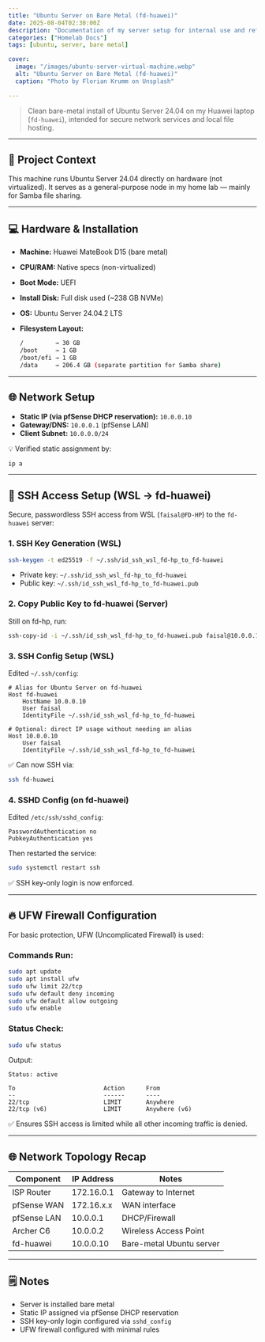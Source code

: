 ```yaml
---
title: "Ubuntu Server on Bare Metal (fd-huawei)"
date: 2025-08-04T02:30:00Z
description: "Documentation of my server setup for internal use and reference."
categories: ["Homelab Docs"]
tags: [ubuntu, server, bare metal]

cover:
  image: "/images/ubuntu-server-virtual-machine.webp"
  alt: "Ubuntu Server on Bare Metal (fd-huawei)"
  caption: "Photo by Florian Krumm on Unsplash"

---
```


> Clean bare-metal install of Ubuntu Server 24.04 on my Huawei laptop (`fd-huawei`), intended for secure network services and local file hosting.

---

## 📁 Project Context

This machine runs Ubuntu Server 24.04 directly on hardware (not virtualized). It serves as a general-purpose node in my home lab — mainly for Samba file sharing.

---

## 💻 Hardware & Installation

* **Machine:** Huawei MateBook D15 (bare metal)
* **CPU/RAM:** Native specs (non-virtualized)
* **Boot Mode:** UEFI
* **Install Disk:** Full disk used (\~238 GB NVMe)
* **OS:** Ubuntu Server 24.04.2 LTS
* **Filesystem Layout:**

  ```bash
  /         → 30 GB
  /boot     → 1 GB
  /boot/efi → 1 GB
  /data     → 206.4 GB (separate partition for Samba share)
  ```

---

## 🌐 Network Setup

* **Static IP (via pfSense DHCP reservation):** `10.0.0.10`
* **Gateway/DNS:** `10.0.0.1` (pfSense LAN)
* **Client Subnet:** `10.0.0.0/24`

💡 Verified static assignment by:

```bash
ip a
```

---

## 🔐 SSH Access Setup (WSL → fd-huawei)

Secure, passwordless SSH access from WSL (`faisal@FD-HP`) to the `fd-huawei` server:

### 1. SSH Key Generation (WSL)

```bash
ssh-keygen -t ed25519 -f ~/.ssh/id_ssh_wsl_fd-hp_to_fd-huawei
```

* Private key: `~/.ssh/id_ssh_wsl_fd-hp_to_fd-huawei`
* Public key: `~/.ssh/id_ssh_wsl_fd-hp_to_fd-huawei.pub`

### 2. Copy Public Key to fd-huawei (Server)

Still on fd-hp, run:

```bash
ssh-copy-id -i ~/.ssh/id_ssh_wsl_fd-hp_to_fd-huawei.pub faisal@10.0.0.10
```

### 3. SSH Config Setup (WSL)

Edited `~/.ssh/config`:

```ssh
# Alias for Ubuntu Server on fd-huawei
Host fd-huawei
    HostName 10.0.0.10
    User faisal
    IdentityFile ~/.ssh/id_ssh_wsl_fd-hp_to_fd-huawei

# Optional: direct IP usage without needing an alias
Host 10.0.0.10
    User faisal
    IdentityFile ~/.ssh/id_ssh_wsl_fd-hp_to_fd-huawei
```

✅ Can now SSH via:

```bash
ssh fd-huawei
```

### 4. SSHD Config (on fd-huawei)

Edited `/etc/ssh/sshd_config`:

```text
PasswordAuthentication no
PubkeyAuthentication yes
```

Then restarted the service:

```bash
sudo systemctl restart ssh
```

✅ SSH key-only login is now enforced.

---

## 🔥 UFW Firewall Configuration

For basic protection, UFW (Uncomplicated Firewall) is used:

### Commands Run:

```bash
sudo apt update
sudo apt install ufw
sudo ufw limit 22/tcp
sudo ufw default deny incoming
sudo ufw default allow outgoing
sudo ufw enable
```

### Status Check:

```bash
sudo ufw status
```

Output:

```
Status: active

To                         Action      From
--                         ------      ----
22/tcp                     LIMIT       Anywhere
22/tcp (v6)                LIMIT       Anywhere (v6)
```

✅ Ensures SSH access is limited while all other incoming traffic is denied.

---

## 🌐 Network Topology Recap

| Component     | IP Address | Notes                    |
| ------------- | ---------- | ------------------------ |
| ISP Router    | 172.16.0.1 | Gateway to Internet      |
| pfSense WAN   | 172.16.x.x | WAN interface            |
| pfSense LAN   | 10.0.0.1   | DHCP/Firewall            |
| Archer C6     | 10.0.0.2   | Wireless Access Point    |
| fd-huawei     | 10.0.0.10  | Bare-metal Ubuntu server |

---

## 🗒️ Notes

* Server is installed bare metal
* Static IP assigned via pfSense DHCP reservation
* SSH key-only login configured via `sshd_config`
* UFW firewall configured with minimal rules